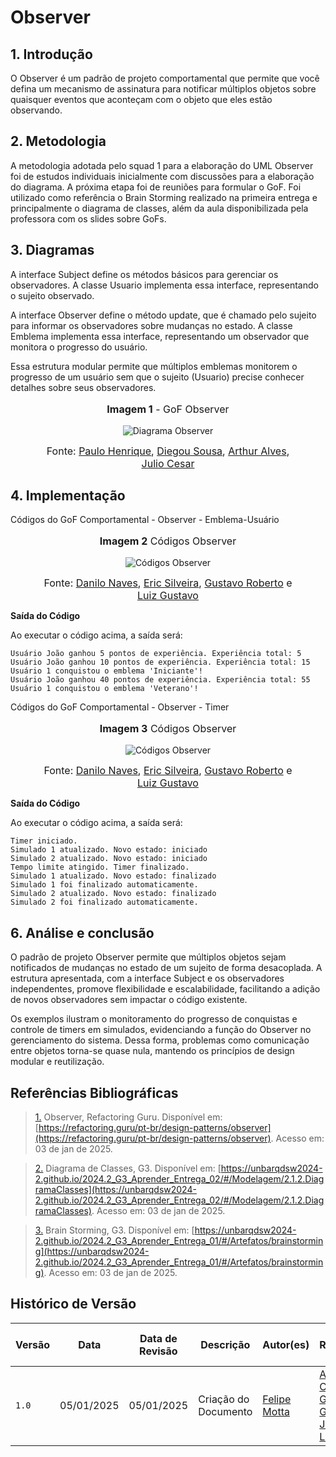 # **Observer**

## **1. Introdução**

O Observer é um padrão de projeto comportamental que permite que você defina um mecanismo de assinatura para notificar múltiplos objetos sobre quaisquer eventos que aconteçam com o objeto que eles estão observando.

## **2. Metodologia**

A metodologia adotada pelo squad 1 para a elaboração do UML Observer foi de estudos individuais inicialmente com discussões para a elaboração do diagrama. A próxima etapa foi de reuniões para formular o GoF. Foi utilizado como referência o Brain Storming realizado na primeira entrega e principalmente o diagrama de classes, além da aula disponibilizada pela professora com os slides sobre GoFs.

## **3. Diagramas**

A interface Subject define os métodos básicos para gerenciar os observadores. A classe Usuario implementa essa interface, representando o sujeito observado.

A interface Observer define o método update, que é chamado pelo sujeito para informar os observadores sobre mudanças no estado. A classe Emblema implementa essa interface, representando um observador que monitora o progresso do usuário.

Essa estrutura modular permite que múltiplos emblemas monitorem o progresso de um usuário sem que o sujeito (Usuario) precise conhecer detalhes sobre seus observadores.

<center>

<figure markdown>
<font size="3"><p style="text-align: center"><b>Imagem 1</b> - GoF Observer</p></font>

![Diagrama Observer](../assets/GoFObserverDiagram.jpg)

<font size="3"><p style="text-align: center">Fonte: [Paulo Henrique](https://github.com/paulomh), [Diegou Sousa](https://github.com/DiegoSousaLeite), [Arthur Alves](https://github.com/arthrok), [Julio Cesar](https://github.com/julio-dourado)</p></font>

</figure>

</center>

## **4. Implementação**

Códigos do GoF Comportamental - Observer - Emblema-Usuário

<center>

<figure markdown>
<font size="3"><p style="text-align: center"><b>Imagem 2</b> Códigos Observer</p></font>

![Códigos Observer](../assets/GoFObserverUsuCodigo.jpg)

<font size="3"><p style="text-align: center">Fonte: [Danilo Naves](https://github.com/DaniloNavesS), [Eric Silveira](https://github.com/ericbky), [Gustavo Roberto](https://github.com/gusrberto) e [Luiz Gustavo](https://github.com/LuizGust4vo)</p></font>

</figure>

</center>

**Saída do Código**

Ao executar o código acima, a saída será:

```
Usuário João ganhou 5 pontos de experiência. Experiência total: 5
Usuário João ganhou 10 pontos de experiência. Experiência total: 15
Usuário 1 conquistou o emblema 'Iniciante'!
Usuário João ganhou 40 pontos de experiência. Experiência total: 55
Usuário 1 conquistou o emblema 'Veterano'!
```


Códigos do GoF Comportamental - Observer - Timer

<center>

<figure markdown>
<font size="3"><p style="text-align: center"><b>Imagem 3</b> Códigos Observer</p></font>

![Códigos Observer](../assets/GoFObserverTimerCodigo.jpg)

<font size="3"><p style="text-align: center">Fonte: [Danilo Naves](https://github.com/DaniloNavesS), [Eric Silveira](https://github.com/ericbky), [Gustavo Roberto](https://github.com/gusrberto) e [Luiz Gustavo](https://github.com/LuizGust4vo)</p></font>

</figure>

</center>

**Saída do Código**

Ao executar o código acima, a saída será:

```
Timer iniciado.
Simulado 1 atualizado. Novo estado: iniciado
Simulado 2 atualizado. Novo estado: iniciado
Tempo limite atingido. Timer finalizado.
Simulado 1 atualizado. Novo estado: finalizado
Simulado 1 foi finalizado automaticamente.
Simulado 2 atualizado. Novo estado: finalizado
Simulado 2 foi finalizado automaticamente.
```

## **6. Análise e conclusão**

O padrão de projeto Observer permite que múltiplos objetos sejam notificados de mudanças no estado de um sujeito de forma desacoplada. A estrutura apresentada, com a interface Subject e os observadores independentes, promove flexibilidade e escalabilidade, facilitando a adição de novos observadores sem impactar o código existente.

Os exemplos ilustram o monitoramento do progresso de conquistas e controle de timers em simulados, evidenciando a função do Observer no gerenciamento do sistema. Dessa forma, problemas como comunicação entre objetos torna-se quase nula, mantendo os princípios de design modular e reutilização.

## **Referências Bibliográficas**

> <a id="REF1" href="#anchor_1">1.</a> Observer, Refactoring Guru. Disponível em: [https://refactoring.guru/pt-br/design-patterns/observer](https://refactoring.guru/pt-br/design-patterns/observer). Acesso em: 03 de jan de 2025.

> <a id="REF2" href="#anchor_2">2.</a> Diagrama de Classes, G3. Disponível em: [https://unbarqdsw2024-2.github.io/2024.2_G3_Aprender_Entrega_02/#/Modelagem/2.1.2.DiagramaClasses](https://unbarqdsw2024-2.github.io/2024.2_G3_Aprender_Entrega_02/#/Modelagem/2.1.2.DiagramaClasses). Acesso em: 03 de jan de 2025.

> <a id="REF3" href="#anchor_3">3.</a> Brain Storming, G3. Disponível em: [https://unbarqdsw2024-2.github.io/2024.2_G3_Aprender_Entrega_01/#/Artefatos/brainstorming](https://unbarqdsw2024-2.github.io/2024.2_G3_Aprender_Entrega_01/#/Artefatos/brainstorming). Acesso em: 03 de jan de 2025.

## **Histórico de Versão**

| Versão | Data       | Data de Revisão          | Descrição            | Autor(es)                       | Revisor(es)                       | Detalhes da revisão        |
| ------ | ---------- | ------------------------ | -------------------- | ------------------------------- | --------------------------------- | -------------------------- |
| `1.0`| 05/01/2025 | 05/01/2025 | Criação do Documento | [Felipe Motta](https://github.com/M0tt1nh4) | [Ana Carolina](https://github.com/CarolCoCe), [Giovanni Giampauli](https://github.com/giovanniacg), [João Artur Leles](https://github.com/joao-artl) | - |